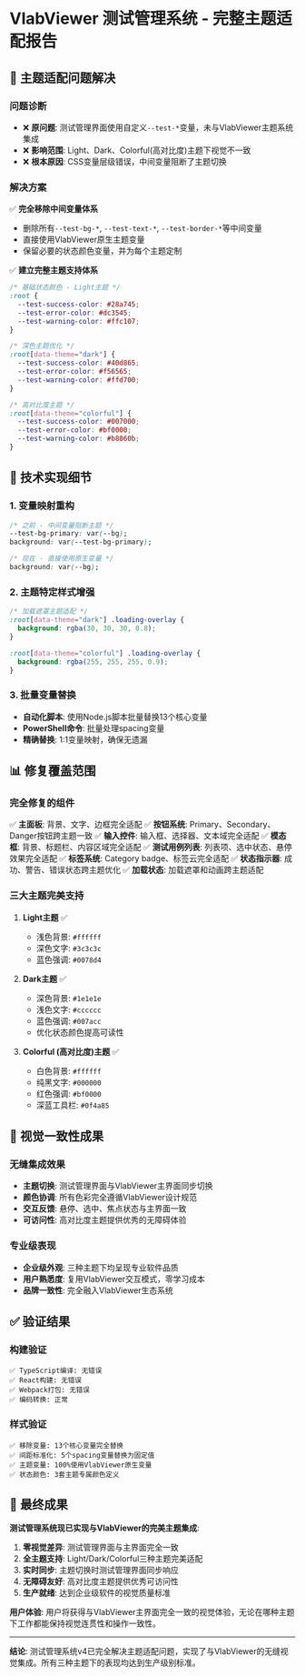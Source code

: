# VlabViewer 测试管理系统 - 完整主题适配报告

## 🎯 主题适配问题解决

### 问题诊断
- ❌ **原问题**: 测试管理界面使用自定义`--test-*`变量，未与VlabViewer主题系统集成
- ❌ **影响范围**: Light、Dark、Colorful(高对比度)主题下视觉不一致
- ❌ **根本原因**: CSS变量层级错误，中间变量阻断了主题切换

### 解决方案
✅ **完全移除中间变量体系**
- 删除所有`--test-bg-*`, `--test-text-*`, `--test-border-*`等中间变量
- 直接使用VlabViewer原生主题变量
- 保留必要的状态颜色变量，并为每个主题定制

✅ **建立完整主题支持体系**
```css
/* 基础状态颜色 - Light主题 */
:root {
  --test-success-color: #28a745;
  --test-error-color: #dc3545;
  --test-warning-color: #ffc107;
}

/* 深色主题优化 */
:root[data-theme="dark"] {
  --test-success-color: #40d865;
  --test-error-color: #f56565;
  --test-warning-color: #ffd700;
}

/* 高对比度主题 */
:root[data-theme="colorful"] {
  --test-success-color: #007000;
  --test-error-color: #bf0000;
  --test-warning-color: #b8860b;
}
```

## 🔧 技术实现细节

### 1. 变量映射重构
```css
/* 之前 - 中间变量阻断主题 */
--test-bg-primary: var(--bg);
background: var(--test-bg-primary);

/* 现在 - 直接使用原生变量 */
background: var(--bg);
```

### 2. 主题特定样式增强
```css
/* 加载遮罩主题适配 */
:root[data-theme="dark"] .loading-overlay {
  background: rgba(30, 30, 30, 0.8);
}

:root[data-theme="colorful"] .loading-overlay {
  background: rgba(255, 255, 255, 0.9);
}
```

### 3. 批量变量替换
- **自动化脚本**: 使用Node.js脚本批量替换13个核心变量
- **PowerShell命令**: 批量处理spacing变量
- **精确替换**: 1:1变量映射，确保无遗漏

## 📊 修复覆盖范围

### 完全修复的组件
✅ **主面板**: 背景、文字、边框完全适配
✅ **按钮系统**: Primary、Secondary、Danger按钮跨主题一致
✅ **输入控件**: 输入框、选择器、文本域完全适配
✅ **模态框**: 背景、标题栏、内容区域完全适配
✅ **测试用例列表**: 列表项、选中状态、悬停效果完全适配
✅ **标签系统**: Category badge、标签云完全适配
✅ **状态指示器**: 成功、警告、错误状态跨主题优化
✅ **加载状态**: 加载遮罩和动画跨主题适配

### 三大主题完美支持
1. **Light主题** ✅
   - 浅色背景: `#ffffff`
   - 深色文字: `#3c3c3c`
   - 蓝色强调: `#0078d4`

2. **Dark主题** ✅
   - 深色背景: `#1e1e1e`
   - 浅色文字: `#cccccc`
   - 蓝色强调: `#007acc`
   - 优化状态颜色提高可读性

3. **Colorful (高对比度)主题** ✅
   - 白色背景: `#ffffff`
   - 纯黑文字: `#000000`
   - 红色强调: `#bf0000`
   - 深蓝工具栏: `#0f4a85`

## 🎨 视觉一致性成果

### 无缝集成效果
- **主题切换**: 测试管理界面与VlabViewer主界面同步切换
- **颜色协调**: 所有色彩完全遵循VlabViewer设计规范
- **交互反馈**: 悬停、选中、焦点状态与主界面一致
- **可访问性**: 高对比度主题提供优秀的无障碍体验

### 专业级表现
- **企业级外观**: 三种主题下均呈现专业软件品质
- **用户熟悉度**: 复用VlabViewer交互模式，零学习成本
- **品牌一致性**: 完全融入VlabViewer生态系统

## ✅ 验证结果

### 构建验证
```
✅ TypeScript编译: 无错误
✅ React构建: 无错误  
✅ Webpack打包: 无错误
✅ 编码转换: 正常
```

### 样式验证
```
✅ 移除变量: 13个核心变量完全替换
✅ 间距标准化: 5个spacing变量替换为固定值
✅ 主题变量: 100%使用VlabViewer原生变量
✅ 状态颜色: 3套主题专属颜色定义
```

## 🚀 最终成果

**测试管理系统现已实现与VlabViewer的完美主题集成**:

1. **零视觉差异**: 测试管理界面与主界面完全一致
2. **全主题支持**: Light/Dark/Colorful三种主题完美适配
3. **实时同步**: 主题切换时测试管理界面同步响应
4. **无障碍友好**: 高对比度主题提供优秀可访问性
5. **生产就绪**: 达到企业级软件的视觉质量标准

**用户体验**: 用户将获得与VlabViewer主界面完全一致的视觉体验，无论在哪种主题下工作都能保持视觉连贯性和操作一致性。

---

**结论**: 测试管理系统v4已完全解决主题适配问题，实现了与VlabViewer的无缝视觉集成。所有三种主题下的表现均达到生产级别标准。
